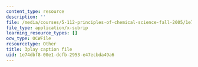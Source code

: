 ```yaml
---
content_type: resource
description: ''
file: /media/courses/5-112-principles-of-chemical-science-fall-2005/1e74dbf800e1dcfb2953e47ecbda49a6_lawooSesSfM.srt
file_type: application/x-subrip
learning_resource_types: []
ocw_type: OCWFile
resourcetype: Other
title: 3play caption file
uid: 1e74dbf8-00e1-dcfb-2953-e47ecbda49a6
---
```

